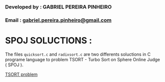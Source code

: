 ### Developed by : GABRIEL PEREIRA PINHEIRO
### Email : gabriel.pereira.pinheiro@gmail.com

# SPOJ SOLUCTIONS :

The files ```quicksort.c```  and ```radixsort.c``` are two differents soluctions in C programe language to problem TSORT - Turbo Sort on Sphere Online Judge ( SPOJ ).


[TSORT problem](http://br.spoj.com/problems/TSORT/)

